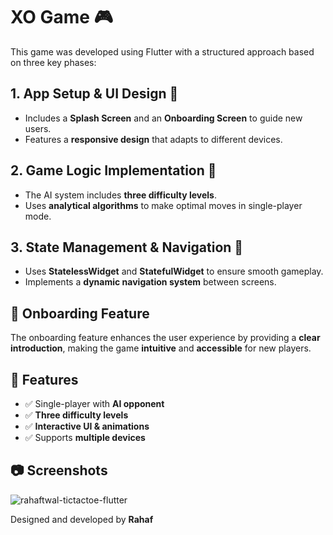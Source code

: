 # XO Game 🎮

This game was developed using Flutter with a structured approach based on three key phases:

## 1. App Setup & UI Design 🎨
- Includes a **Splash Screen** and an **Onboarding Screen** to guide new users.
- Features a **responsive design** that adapts to different devices.

## 2. Game Logic Implementation 🧠
- The AI system includes **three difficulty levels**.
- Uses **analytical algorithms** to make optimal moves in single-player mode.

## 3. State Management & Navigation 🔄
- Uses **StatelessWidget** and **StatefulWidget** to ensure smooth gameplay.
- Implements a **dynamic navigation system** between screens.

## 🚀 Onboarding Feature
The onboarding feature enhances the user experience by providing a **clear introduction**, making the game **intuitive** and **accessible** for new players.

## 📌 Features
- ✅ Single-player with **AI opponent**
- ✅ **Three difficulty levels**
- ✅ **Interactive UI & animations**
- ✅ Supports **multiple devices**

## 📷 Screenshots
![rahaftwal-tictactoe-flutter](https://github.com/user-attachments/assets/2796d9b9-1201-4960-bd16-9a0b44ec6d3d)



Designed and developed by **Rahaf**
